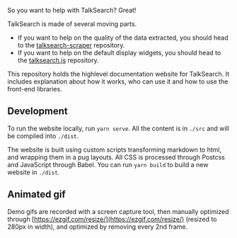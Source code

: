 So you want to help with TalkSearch? Great!

TalkSearch is made of several moving parts.

- If you want to help on the quality of the data extracted, you should head to
  the [talksearch-scraper][1] repository.
- If you want to help on the default display widgets, you should head to the
  [talksearch.js][2] repository.

This repository holds the highlevel documentation website for TalkSearch. It
includes explanation about how it works, who can use it and how to use the
front-end libraries.

## Development

To run the website locally, run `yarn serve`. All the content is in `./src` and
will be compiled into `./dist`.

The website is built using custom scripts transforming markdown to html, and
wrapping them in a pug layouts. All CSS is processed through Postcss and
JavaScript through Babel. You can run `yarn build` to build a new website in
`./dist`.

## Animated gif

Demo gifs are recorded with a screen capture tool, then manually optimized
through [https://ezgif.com/resize/](https://ezgif.com/resize/) (resized to 280px
in width), and optimized by removing every 2nd frame.


[1]: https://github.com/algolia/talksearch-scraper
[2]: https://github.com/algolia/talksearch.js
